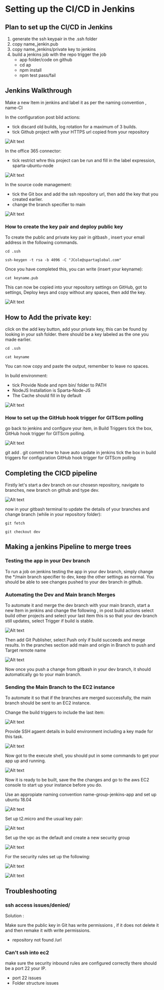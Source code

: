 # Setting up the CI/CD in Jenkins

## Plan to set up the CI/CD in Jenkins

1. generate the ssh keypair in the .ssh folder
2. copy name_jenkin.pub
3. copy name_jenkins/private key to jenkins 
4. build a jenkins job with the repo trigger the job
	- app folder/code on github
	- cd ap
	- npm install
	- npm test pass/fail

## Jenkins Walkthrough

Make a new Item in jenkins and label it as per the naming convention , name-CI

In the configuration post bild actions:
- tick discard old builds, log rotation for a maximum of 3 builds.
- tick Github project with your HTTPS url copied from your repository

![Alt text](ci1.PNG "a title")

In the office 365 connector:
- tick restrict whre this project can be run and fill in the label expression, sparta-ubuntu-node

![Alt text](ci2.PNG "a title")

In the source code management:
- tick the Git box and add the ssh repository url, then add the key that you created earlier.
- change the branch specifier to main

![Alt text](ci3.PNG "a title")

### How to create the key pair and deploy public key

To create the public and private key pair in gitbash , insert your email address in the following commands.

`cd .ssh`

`ssh-keygen -t rsa -b 4096 -C "JCole@spartaglobal.com"`

Once you have completed this, you can write (insert your keyname):

`cat keyname.pub`

This can now be copied into your repository settings on GitHub, got to settings, Deploy keys and copy without any spaces, then add the key.

![Alt text](ci4.PNG "a title")

## How to Add the private key:
click on the add key button, add your private key, this can be found by looking in your ssh folder. there should be a key labeled as the one you made earlier. 

`cd .ssh`

`cat keyname`

You can now copy and paste the output, remember to leave no spaces.

In build environment:
- tick Provide Node and npm bin/ folder to PATH
- NodeJS Installation is Sparta-Node-JS
- The Cache should fill in by default

![Alt text](ci5.PNG "a title")

### How to set up the GitHub hook trigger for GITScm polling

go back to jenkins and configure your item, in Build Triggers tick the box, GitHub hook trigger for GITScm polling.

![Alt text](ci6.PNG "a title")



git add .
git commit 
how to have auto update in jenkins
tick the box in build triggers for configuration
GitHub hook trigger for GITScm polling


## Completing the CICD pipeline

Firstly let's start a dev branch on our chosesn repository, navigate to branches, new branch on github and type dev.

![Alt text](branches.PNG "a title")

now in your gitbash terminal to update the details of your branches and change branch (while in your repository folder):

`git fetch`

`git checkout dev`

## Making a jenkins Pipeline to merge trees

### Testing the app in your Dev branch
To run a job on jenkins testing the app in your dev branch, simply change the */main branch specifier to dev, keep the other settings as normal. You should be able to see changes pushed to your dev branch in github.


### Automating the Dev and Main branch Merges
To automate it and merge the dev branch with your main branch, start a new Item in jenkins and change the following , in post build actions select build other projects and select your last item this is so that your dev branch still updates, select Trigger if build is stable.

![Alt text](ci8.PNG "a title")

Then add Git Publisher, select Push only if build succeeds and merge results. In the pranches section add main and origin in Branch to push and Target remote name

![Alt text](ci9.PNG "a title")

Now once you push a change from gitbash in your dev branch, it should automatically go to your main branch.

### Sending the Main Branch to the EC2 instance
To automate it so that if the branches are merged successfully, the main branch should be sent to an EC2 instance.

Change the build triggers to include the last item:

![Alt text](ci10.PNG "a title")

Provide SSH agaent details in build environment including a key made for this task.

![Alt text](ci11.PNG "a title")

Now got to the execute shell, you should put in some commands to get your app up and running.

![Alt text](ci12.PNG "a title")

Now it is ready to be built, save the the changes and go to the aws EC2 console to start up your instance before you do.

Use an appropiate naming convention name-group-jenkins-app and set up ubuntu 18.04

![Alt text](ci14.PNG "a title")

Set up t2.micro and the usual key pair:

![Alt text](ci15.PNG "a title")

Set up the vpc as the default and create a new security group

![Alt text](ci16.PNG "a title")

For the security rules set up the following:

![Alt text](ci13.PNG "a title")

![Alt text](pipelineappcomplete.PNG "a title")



## Troubleshooting

### ssh access issues/denied/

Solution :

Make sure the public key in Git has write permissions , if it does not delete it and then remake it with write permissions.


- repository not found /url

### Can't ssh into ec2

make sure the security inbound rules are configured correctly there should be a port 22 your IP.

- port 22 issues
- Folder structure issues